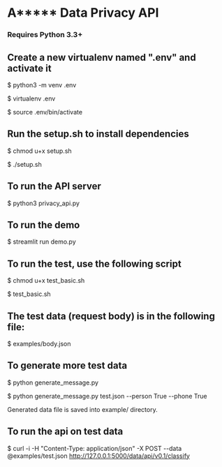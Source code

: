 # A***** Data Privacy API

### Requires Python 3.3+

## Create a new virtualenv named ".env" and activate it

$ python3 -m venv .env

$ virtualenv .env

$ source .env/bin/activate

## Run the setup.sh to install dependencies

$ chmod u+x setup.sh

$ ./setup.sh

## To run the API server
$ python3 privacy_api.py

## To run the demo
$ streamlit run demo.py 

## To run the test, use the following script

$ chmod u+x test_basic.sh

$ test_basic.sh

## The test data (request body) is in the following file:
$ examples/body.json

## To generate more test data

$ python generate_message.py 

$ python generate_message.py test.json --person True --phone True

Generated data file is saved into example/ directory.

## To run the api on test data
$ curl -i -H "Content-Type: application/json" -X POST --data @examples/test.json http://127.0.0.1:5000/data/api/v0.1/classify
